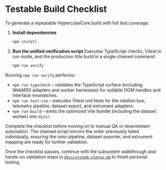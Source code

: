 # Testable Build Checklist

To generate a repeatable HypercubeCore build with full test coverage:

1. **Install dependencies**
   ```bash
   npm install
   ```
2. **Run the unified verification script**
   Executes TypeScript checks, Vitest in run mode, and the production Vite build in a single chained command.
   ```bash
   npm run verify
   ```

Running `npm run verify` performs:

- `npm run typecheck` – validates the TypeScript surface (including WebMIDI adapters and worker harnesses) for nullable DOM handles and interface mismatches.
- `npm run test:run` – executes Vitest unit tests for the rotation bus, telemetry pipeline, dataset export, and extrument adapters.
- `npm run build` – emits the optimized Vite bundle (including the dataset worker) into `dist/`.

Complete the checklist before moving on to manual QA or downstream automation. The chained script mirrors the order previously listed individually, ensuring the rotor pipeline, dataset exporter, and extrument mapping are ready for further validation.

Once the checklist passes, continue with the subsystem walkthrough and hands-on validation steps in [`docs/system-status.md`](./system-status.md) to finish personal testing.
